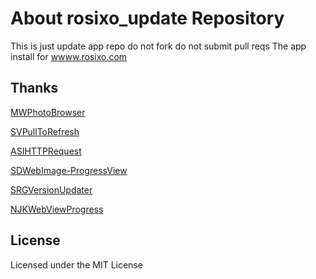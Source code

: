 About rosixo_update Repository
===================================
This is just update app repo do not fork do not submit pull reqs
The app install for [wwww.rosixo.com](http://wwww.rosixo.com)

## Thanks

[MWPhotoBrowser](https://github.com/mwaterfall/MWPhotoBrowser)

[SVPullToRefresh](https://github.com/samvermette/SVPullToRefresh)

[ASIHTTPRequest](https://github.com/paytronix/ASIHTTPRequest)

[SDWebImage-ProgressView](https://github.com/kevinrenskers/SDWebImage-ProgressView)

[SRGVersionUpdater](https://github.com/sinabs/SRGVersionUpdater)

[NJKWebViewProgress](https://github.com/ninjinkun/NJKWebViewProgress)


## License
Licensed under the MIT License
